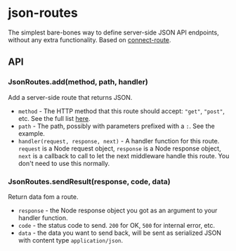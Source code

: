# json-routes

The simplest bare-bones way to define server-side JSON API endpoints, without
any extra functionality. Based on [connect-route](https://github.com/baryshev/connect-route).

## API

### JsonRoutes.add(method, path, handler)

Add a server-side route that returns JSON.

- `method` - The HTTP method that this route should accept: `"get"`, `"post"`,
etc. See the full list [here](https://github.com/baryshev/connect-route/blob/06f92e07dc8e4690f7f788df39b37b5db4b06f90/lib/connect-route.js#L4).
- `path` - The path, possibly with parameters prefixed with a `:`. See the
example.
- `handler(request, response, next)` - A handler function for this route.
`request` is a Node request object, `response` is a Node response object, `next`
is a callback to call to let the next middleware handle this route. You don't
need to use this normally.

### JsonRoutes.sendResult(response, code, data)

Return data fom a route.

- `response` - the Node response object you got as an argument to your handler
function.
- `code` - the status code to send. `200` for OK, `500` for internal error, etc.
- `data` - the data you want to send back, will be sent as serialized JSON with
content type `application/json`.